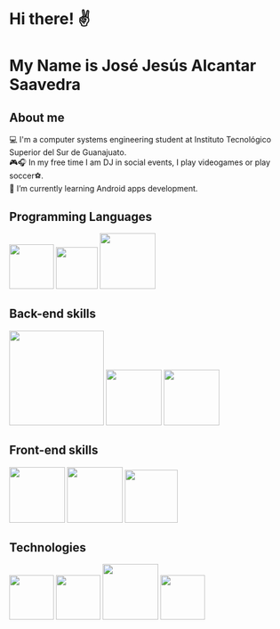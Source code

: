 # Hi there! ✌
# My Name is José Jesús Alcantar Saavedra

## About me
💻 I'm a computer systems engineering student at Instituto Tecnológico Superior del Sur de Guanajuato.<br>
🎮🎧 In my free time I am DJ in social events, I play videogames or play soccer⚽.<br>
📝 I’m currently learning Android apps development.<br>

## Programming Languages
<img src="https://i.pinimg.com/originals/5d/08/78/5d087850e740fc8f6fd767d121c28a58.png" width="80px"/>       <img src="https://upload.wikimedia.org/wikipedia/commons/thumb/2/27/PHP-logo.svg/1200px-PHP-logo.svg.png" width="75px"/>   <img src="https://freevectorlogo.net/wp-content/uploads/2013/03/java-eps-vector-logo-400x400.png" width="100px"/> 

## Back-end skills
<img src="https://download.logo.wine/logo/MySQL/MySQL-Logo.wine.png" width="170px"/>   <img src="https://upload.wikimedia.org/wikipedia/commons/thumb/2/29/Postgresql_elephant.svg/1200px-Postgresql_elephant.svg.png" width="100px"/>   <img src="https://brandslogos.com/wp-content/uploads/thumbs/microsoft-sql-server-logo-vector.svg" width="100px"/>

## Front-end skills
<img src="https://cdn.pixabay.com/photo/2017/08/05/11/16/logo-2582748_1280.png" width="100px"/>   <img src="https://cdn.pixabay.com/photo/2017/08/05/11/16/logo-2582747_1280.png" width="100px"/>   <img src="https://upload.wikimedia.org/wikipedia/commons/thumb/b/b2/Bootstrap_logo.svg/1024px-Bootstrap_logo.svg.png" width="95px"/>

## Technologies
<img src="https://upload.wikimedia.org/wikipedia/commons/thumb/a/a3/.NET_Logo.svg/456px-.NET_Logo.svg.png" width="80px"/>   <img src="https://git-scm.com/images/logos/downloads/Git-Icon-1788C.png" width="80px"/>   <img src="https://logodownload.org/wp-content/uploads/2015/05/android-logo-3-2.png" width="100px"/>    <img src="https://upload.wikimedia.org/wikipedia/commons/thumb/c/cf/Adobe_Photoshop_Express_logo.svg/1200px-Adobe_Photoshop_Express_logo.svg.png" width="80px"/>
